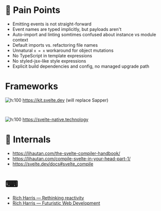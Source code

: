 # 🤕 Pain Points

- Emitting events is not straight-forward
- Event names are typed implicitly, but payloads aren't
- Auto-import and linting somtimes confused about instance vs module context
- Default imports vs. refactoring file names
- Unnatural `x = x` workaround for object mutations
- No TypeScript in template expressions
- No styled-jsx-like style expressions
- Explicit build dependencies and config, no managed upgrade path

# Frameworks

![h:100](resources/svelte_kit.svg)
https://kit.svelte.dev (will replace Sapper)

<br>

![h:100](resources/svelte_native.svg)
https://svelte-native.technology

# 🔬 Internals

- https://lihautan.com/the-svelte-compiler-handbook/
- https://lihautan.com/compile-svelte-in-your-head-part-1/
- https://svelte.dev/docs#svelte_compile

# ⌨

- [Rich Harris — Rethinking reactivity](https://www.youtube.com/watch?v=AdNJ3fydeao)
- [Rich Harris — Futuristic Web Development](https://www.youtube.com/watch?v=qSfdtmcZ4d0)
